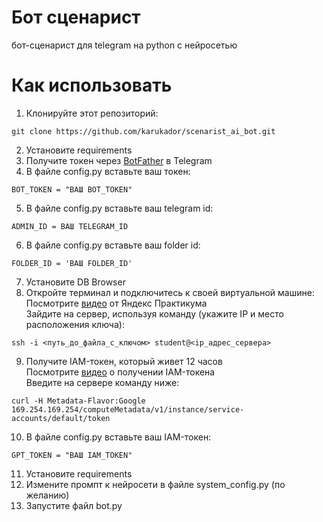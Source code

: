 # Бот сценарист
бот-сценарист для telegram на python с нейросетью

# Как использовать
1) Клонируйте этот репозиторий:
```
git clone https://github.com/karukador/scenarist_ai_bot.git
```
2) Установите requirements
3) Получите токен через [BotFather](https://telegram.me/BotFather) в Telegram 
4) В файле config.py вставьте ваш токен:
```
BOT_TOKEN = "ВАШ BOT_TOKEN"
```
5) В файле config.py вставьте ваш telegram id:
```
ADMIN_ID = ВАШ TELEGRAM_ID
```
6) В файле config.py вставьте ваш folder id:
```
FOLDER_ID = 'ВАШ FOLDER_ID'
```
7) Установите DB Browser  
8) Откройте терминал и подключитесь к своей виртуальной машине:  
   Посмотрите [видео](https://code.s3.yandex.net/kids-ai/video/1710521524357368.mp4) от Яндекс Практикума  
   Зайдите на сервер, используя команду (укажите IP и место расположения ключа):  
```
ssh -i <путь_до_файла_с_ключом> student@<ip_адрес_сервера>  
```
9) Получите IAM-токен, который живет 12 часов  
   Посмотрите [видео](https://code.s3.yandex.net/kids-ai/video/1710080423616925.mp4) о получении IAM-токена  
   Введите на сервере команду ниже:  
```
curl -H Metadata-Flavor:Google 169.254.169.254/computeMetadata/v1/instance/service-accounts/default/token
```
10) В файле config.py вставьте ваш IAM-токен:  
```
GPT_TOKEN = "ВАШ IAM_TOKEN"
```  
11) Установите requirements  
12) Измените промпт к нейросети в файле system_config.py (по желанию)  
13) Запустите файл bot.py  
